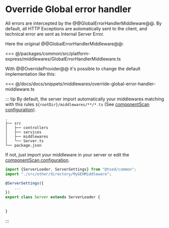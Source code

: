 # Override Global error handler

All errors are intercepted by the @@GlobalErrorHandlerMiddleware@@.
By default, all HTTP Exceptions are automatically sent to the client, and technical error are
sent as Internal Server Error. 

Here the original @@GlobalErrorHandlerMiddleware@@:

<<< @/packages/common/src/platform-express/middlewares/GlobalErrorHandlerMiddleware.ts

With @@OverrideProvider@@  it's possible to change the default implementation like
this:

<<< @/docs/docs/snippets/middlewares/override-global-error-handler-middleware.ts

::: tip
By default, the server import automatically your middlewares matching with this rules `${rootDir}/middlewares/**/*.ts` (See [componentScan configuration](/configuration.md)).

```
.
├── src
│   ├── controllers
│   ├── services
│   ├── middlewares
│   └── Server.ts
└── package.json
```

If not, just import your middleware in your server or edit the [componentScan configuration](/configuration.md).

```typescript
import {ServerLoader, ServerSettings} from "@tsed/common";
import "./src/other/directory/MyGEHMiddleware";

@ServerSettings({
    ...
})
export class Server extends ServerLoader {
  
 
}
```
:::

